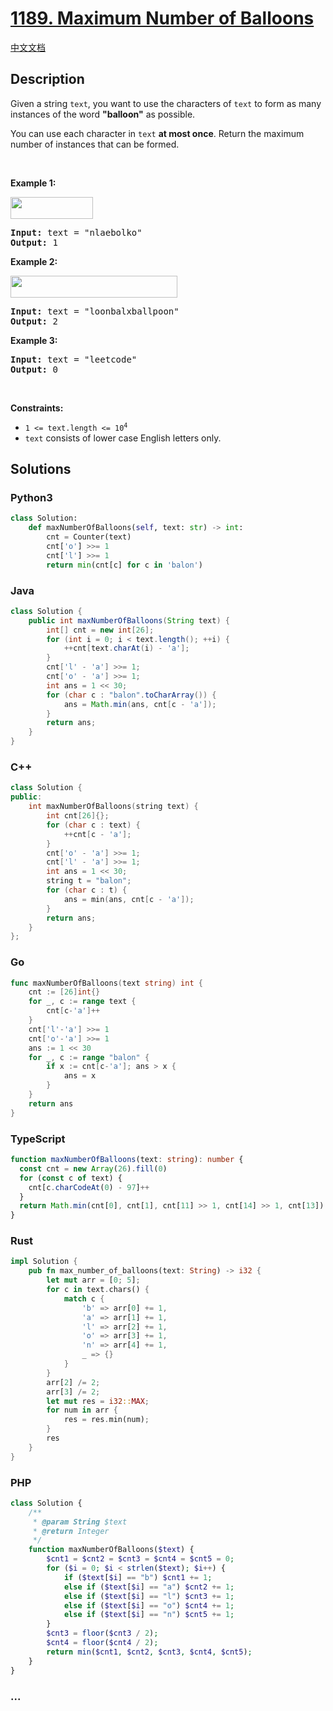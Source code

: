 # [1189. Maximum Number of Balloons](https://leetcode.com/problems/maximum-number-of-balloons)

[中文文档](/solution/1100-1199/1189.Maximum%20Number%20of%20Balloons/README.md)

## Description

<p>Given a string <code>text</code>, you want to use the characters of <code>text</code> to form as many instances of the word <strong>&quot;balloon&quot;</strong> as possible.</p>

<p>You can use each character in <code>text</code> <strong>at most once</strong>. Return the maximum number of instances that can be formed.</p>

<p>&nbsp;</p>
<p><strong class="example">Example 1:</strong></p>

<p><strong><img alt="" src="https://fastly.jsdelivr.net/gh/doocs/leetcode@main/solution/1100-1199/1189.Maximum%20Number%20of%20Balloons/images/1536_ex1_upd.jpg" style="width: 132px; height: 35px;" /></strong></p>

<pre>
<strong>Input:</strong> text = &quot;nlaebolko&quot;
<strong>Output:</strong> 1
</pre>

<p><strong class="example">Example 2:</strong></p>

<p><strong><img alt="" src="https://fastly.jsdelivr.net/gh/doocs/leetcode@main/solution/1100-1199/1189.Maximum%20Number%20of%20Balloons/images/1536_ex2_upd.jpg" style="width: 267px; height: 35px;" /></strong></p>

<pre>
<strong>Input:</strong> text = &quot;loonbalxballpoon&quot;
<strong>Output:</strong> 2
</pre>

<p><strong class="example">Example 3:</strong></p>

<pre>
<strong>Input:</strong> text = &quot;leetcode&quot;
<strong>Output:</strong> 0
</pre>

<p>&nbsp;</p>
<p><strong>Constraints:</strong></p>

<ul>
	<li><code>1 &lt;= text.length &lt;= 10<sup>4</sup></code></li>
	<li><code>text</code> consists of lower case English letters only.</li>
</ul>

## Solutions

<!-- tabs:start -->

### **Python3**

```python
class Solution:
    def maxNumberOfBalloons(self, text: str) -> int:
        cnt = Counter(text)
        cnt['o'] >>= 1
        cnt['l'] >>= 1
        return min(cnt[c] for c in 'balon')
```

### **Java**

```java
class Solution {
    public int maxNumberOfBalloons(String text) {
        int[] cnt = new int[26];
        for (int i = 0; i < text.length(); ++i) {
            ++cnt[text.charAt(i) - 'a'];
        }
        cnt['l' - 'a'] >>= 1;
        cnt['o' - 'a'] >>= 1;
        int ans = 1 << 30;
        for (char c : "balon".toCharArray()) {
            ans = Math.min(ans, cnt[c - 'a']);
        }
        return ans;
    }
}
```

### **C++**

```cpp
class Solution {
public:
    int maxNumberOfBalloons(string text) {
        int cnt[26]{};
        for (char c : text) {
            ++cnt[c - 'a'];
        }
        cnt['o' - 'a'] >>= 1;
        cnt['l' - 'a'] >>= 1;
        int ans = 1 << 30;
        string t = "balon";
        for (char c : t) {
            ans = min(ans, cnt[c - 'a']);
        }
        return ans;
    }
};
```

### **Go**

```go
func maxNumberOfBalloons(text string) int {
	cnt := [26]int{}
	for _, c := range text {
		cnt[c-'a']++
	}
	cnt['l'-'a'] >>= 1
	cnt['o'-'a'] >>= 1
	ans := 1 << 30
	for _, c := range "balon" {
		if x := cnt[c-'a']; ans > x {
			ans = x
		}
	}
	return ans
}
```

### **TypeScript**

```ts
function maxNumberOfBalloons(text: string): number {
  const cnt = new Array(26).fill(0)
  for (const c of text) {
    cnt[c.charCodeAt(0) - 97]++
  }
  return Math.min(cnt[0], cnt[1], cnt[11] >> 1, cnt[14] >> 1, cnt[13])
}
```

### **Rust**

```rust
impl Solution {
    pub fn max_number_of_balloons(text: String) -> i32 {
        let mut arr = [0; 5];
        for c in text.chars() {
            match c {
                'b' => arr[0] += 1,
                'a' => arr[1] += 1,
                'l' => arr[2] += 1,
                'o' => arr[3] += 1,
                'n' => arr[4] += 1,
                _ => {}
            }
        }
        arr[2] /= 2;
        arr[3] /= 2;
        let mut res = i32::MAX;
        for num in arr {
            res = res.min(num);
        }
        res
    }
}
```

### **PHP**

```php
class Solution {
    /**
     * @param String $text
     * @return Integer
     */
    function maxNumberOfBalloons($text) {
        $cnt1 = $cnt2 = $cnt3 = $cnt4 = $cnt5 = 0;
        for ($i = 0; $i < strlen($text); $i++) {
            if ($text[$i] == "b") $cnt1 += 1;
            else if ($text[$i] == "a") $cnt2 += 1;
            else if ($text[$i] == "l") $cnt3 += 1;
            else if ($text[$i] == "o") $cnt4 += 1;
            else if ($text[$i] == "n") $cnt5 += 1;
        }
        $cnt3 = floor($cnt3 / 2);
        $cnt4 = floor($cnt4 / 2);
        return min($cnt1, $cnt2, $cnt3, $cnt4, $cnt5);
    }
}
```

### **...**

```

```

<!-- tabs:end -->
